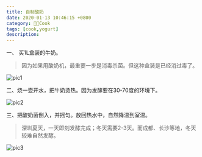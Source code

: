```yaml
---
title: 自制酸奶
date: 2020-01-13 10:46:15 +0800
category: 👨‍🍳Cook
tags: [cook,yogurt]
description: 
---
```


一、 买1L盒装的牛奶。

> 因为如果用酸奶机，最重要一步是消毒杀菌。但这种盒装是已经消过毒了。

![pic1](https://chenxie-fun.oss-cn-shenzhen.aliyuncs.com/cook/yogurt/pic1.jpeg)

二、烧一壶开水，把牛奶烫热。因为发酵要在30-70度的环境下。

![pic2](https://chenxie-fun.oss-cn-shenzhen.aliyuncs.com/cook/yogurt/pic2.jpeg)

三、把酸奶菌倒入，并摇匀。放回热水中，自然降温到室温。

> 深圳夏天，一天即刻发酵完成；冬天需要2-3天。而成都、长沙等地，冬天较难自然发酵。

![pic3](https://chenxie-fun.oss-cn-shenzhen.aliyuncs.com/cook/yogurt/pic3.jpeg)